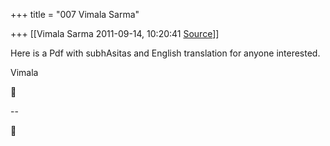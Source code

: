 +++
title = "007 Vimala Sarma"

+++
[[Vimala Sarma	2011-09-14, 10:20:41 [Source](https://groups.google.com/g/samskrita/c/HrV0TlSX1S8)]]



Here is a Pdf with subhAsitas and English translation for anyone interested.

Vimala



--  



